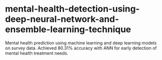 # mental-health-detection-using-deep-neural-network-and-ensemble-learning-technique
Mental health prediction using machine learning and deep learning models on survey data. Achieved 80.31% accuracy with ANN for early detection of mental health treatment needs.
